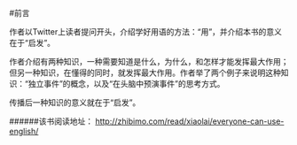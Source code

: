 #前言


作者以Twitter上读者提问开头，介绍学好用语的方法：“用”，并介绍本书的意义在于“启发”。

作者介绍有两种知识，一种需要知道是什么，为什么，和怎样才能发挥最大作用；但另一种知识，在懂得的同时，就发挥最大作用。作者举了两个例子来说明这种知识：“独立事件”的概念，以及“在头脑中预演事件”的思考方式。

传播后一种知识的意义就在于“启发”。


######该书阅读地址：
http://zhibimo.com/read/xiaolai/everyone-can-use-english/
